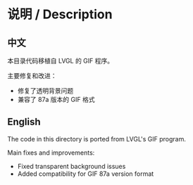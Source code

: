 # 说明 / Description

## 中文

本目录代码移植自 LVGL 的 GIF 程序。

主要修复和改进：
- 修复了透明背景问题
- 兼容了 87a 版本的 GIF 格式

## English

The code in this directory is ported from LVGL's GIF program.

Main fixes and improvements:
- Fixed transparent background issues
- Added compatibility for GIF 87a version format
